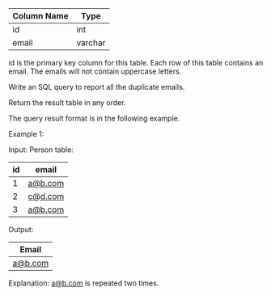 | Column Name | Type    |
|-------------|---------|
| id          | int     |
| email       | varchar |

id is the primary key column for this table.
Each row of this table contains an email. The emails will not contain uppercase letters.



Write an SQL query to report all the duplicate emails.

Return the result table in any order.

The query result format is in the following example.



Example 1:

Input:
Person table:

| id | email   |
|----|---------|
| 1  | a@b.com |
| 2  | c@d.com |
| 3  | a@b.com |

Output:

| Email   |
|---------|
| a@b.com |

Explanation: a@b.com is repeated two times.

